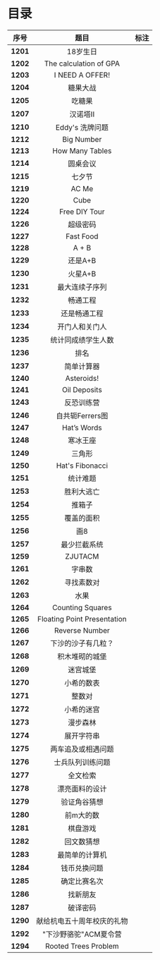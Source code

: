 # 目录

| 序号 | 题目 | 标注 |
| :-: | :-: | :-: |
| **1201** | 18岁生日 |  |
| **1202** | The calculation of GPA |  |
| **1203** | I NEED A OFFER! |  |
| **1204** | 糖果大战 |  |
| **1205** | 吃糖果 |  |
| **1207** | 汉诺塔II |  |
| **1210** | Eddy's 洗牌问题 |  |
| **1212** | Big Number |  |
| **1213** | How Many Tables |  |
| **1214** | 圆桌会议 |  |
| **1215** | 七夕节 |  |
| **1219** | AC Me |  |
| **1220** | Cube |  |
| **1224** | Free DIY Tour |  |
| **1226** | 超级密码 |  |
| **1227** | Fast Food |  |
| **1228** | A + B |  |
| **1229** | 还是A+B |  |
| **1230** | 火星A+B |  |
| **1231** | 最大连续子序列 |  |
| **1232** | 畅通工程 |  |
| **1233** | 还是畅通工程 |  |
| **1234** | 开门人和关门人 |  |
| **1235** | 统计同成绩学生人数 |  |
| **1236** | 排名 |  |
| **1237** | 简单计算器 |  |
| **1240** | Asteroids! |  |
| **1241** | Oil Deposits |  |
| **1243** | 反恐训练营 |  |
| **1246** | 自共轭Ferrers图 |  |
| **1247** | Hat’s Words |  |
| **1248** | 寒冰王座 |  |
| **1249** | 三角形 |  |
| **1250** | Hat's Fibonacci |  |
| **1251** | 统计难题 |  |
| **1253** | 胜利大逃亡 |  |
| **1254** | 推箱子 |  |
| **1255** | 覆盖的面积 |  |
| **1256** | 画8 |  |
| **1257** | 最少拦截系统 |  |
| **1259** | ZJUTACM |  |
| **1261** | 字串数 |  |
| **1262** | 寻找素数对 |  |
| **1263** | 水果 |  |
| **1264** | Counting Squares |  |
| **1265** | Floating Point Presentation |  |
| **1266** | Reverse Number |  |
| **1267** | 下沙的沙子有几粒？ |  |
| **1268** | 积木堆砌的城堡 |  |
| **1269** | 迷宫城堡 |  |
| **1270** | 小希的数表 |  |
| **1271** | 整数对 |  |
| **1272** | 小希的迷宫 |  |
| **1273** | 漫步森林 |  |
| **1274** | 展开字符串 |  |
| **1275** | 两车追及或相遇问题 |  |
| **1276** | 士兵队列训练问题 |  |
| **1277** | 全文检索 |  |
| **1278** | 漂亮面料的设计 |  |
| **1279** | 验证角谷猜想 |  |
| **1280** | 前m大的数 |  |
| **1281** | 棋盘游戏 |  |
| **1282** | 回文数猜想 |  |
| **1283** | 最简单的计算机 |  |
| **1284** | 钱币兑换问题 |  |
| **1285** | 确定比赛名次 |  |
| **1286** | 找新朋友 |  |
| **1287** | 破译密码 |  |
| **1290** | 献给杭电五十周年校庆的礼物 |  |
| **1292** | "下沙野骆驼"ACM夏令营 |  |
| **1294** | Rooted Trees Problem |  |
